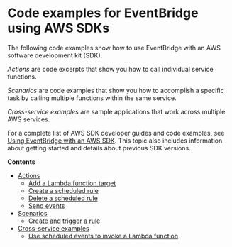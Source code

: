 # Code examples for EventBridge using AWS SDKs<a name="service_code_examples"></a>

The following code examples show how to use EventBridge with an AWS software development kit \(SDK\)\. 

*Actions* are code excerpts that show you how to call individual service functions\.

*Scenarios* are code examples that show you how to accomplish a specific task by calling multiple functions within the same service\.

*Cross\-service examples* are sample applications that work across multiple AWS services\.

For a complete list of AWS SDK developer guides and code examples, see [Using EventBridge with an AWS SDK](sdk-general-information-section.md)\. This topic also includes information about getting started and details about previous SDK versions\.

**Contents**
+ [Actions](service_code_examples_actions.md)
  + [Add a Lambda function target](example_eventbridge_PutTargets_section.md)
  + [Create a scheduled rule](example_eventbridge_PutRule_section.md)
  + [Delete a scheduled rule](example_eventbridge_DeleteRule_section.md)
  + [Send events](example_eventbridge_PutEvents_section.md)
+ [Scenarios](service_code_examples_scenarios.md)
  + [Create and trigger a rule](example_eventbridge_Scenario_createAndTriggerARule_section.md)
+ [Cross\-service examples](service_code_examples_cross-service_examples.md)
  + [Use scheduled events to invoke a Lambda function](example_cross_LambdaScheduledEvents_section.md)